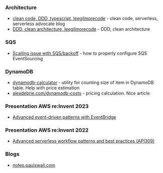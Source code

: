 
### Architecture

- [clean code, DDD, typescript, leegilmorecode](https://github.com/leegilmorecode/clean-serverless-code/tree/main) - clean code, serverless, serverless advocate blog
- [DDD, clean architecture, leegilmorecode](https://levelup.gitconnected.com/serverless-architecture-layers-a9dc50e9b342) - DDD, clean architecture

### SQS

- [Scailing issue with SQS/backoff](https://www.youtube.com/watch?v=MCDEBA7asww) - how to properly configure SQS EventSourcing

### DynamoDB

- [dynamodb-calculator](https://zaccharles.github.io/dynamodb-calculator/) - utility for counting size of item in DynamoDB table. Help with price estimation
- [alexdebrie.com/dynamodb-costs](https://www.alexdebrie.com/posts/dynamodb-costs/) - pricing calculation. Nice article

### Presentation AWS re:Invent 2023

- [Advanced event-driven patterns with EventBridge](https://www.youtube.com/watch?v=6X4lSPkn4ps&ab_channel=AWSEvents)

### Presentation AWS re:Invent 2022

- [Advanced serverless workflow patterns and best practices (API309)](https://www.youtube.com/watch?v=o6-7BAUWaqg&ab_channel=AWSEvents)


### Blogs

- [notes.paulswail.com](https://notes.paulswail.com/public/TypeScript+tools+for+serverless+apps)